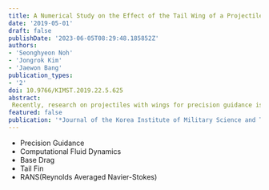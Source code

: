 ```yaml
---
title: A Numerical Study on the Effect of the Tail Wing of a Projectile on the Base Drag
date: '2019-05-01'
draft: false
publishDate: '2023-06-05T08:29:48.185852Z'
authors:
- 'Seonghyeon Noh'
- 'Jongrok Kim'
- 'Jaewon Bang'
publication_types:
- '2'
doi: 10.9766/KIMST.2019.22.5.625
abstract: 
 Recently, research on projectiles with wings for precision guidance is actively underway. In this study, we analyzed how the tail fins attached to the projectile affect the base drag. Aerodynamic analysis was performed with RANS(Reynolds Averaged Navier-Stokes) equations using FLUENT, a commercial CFD(Computational Fluid Dynamics) code. Through the aerodynamic analysis, the base drag characteristics of the projectile by parameters (number, length, thickness, position, shape of tail fin) were investigated. The results of this study are expected to be applicable to aerodynamic design of tail fins mounted on projectiles.'
featured: false
publication: '*Journal of the Korea Institute of Military Science and Technology, 22(5)*'
---
```


- Precision Guidance
- Computational Fluid Dynamics
- Base Drag
- Tail Fin
- RANS(Reynolds Averaged Navier-Stokes)
